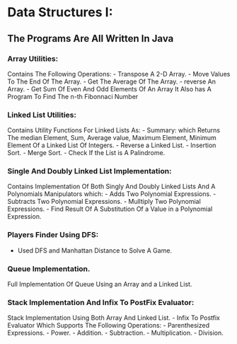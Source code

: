 # Data Structures I:
## The Programs Are All Written In Java
### Array Utilities:
  Contains The Following Operations:
    - Transpose A 2-D Array.
    - Move Values To The End Of The Array.
    - Get The Average Of The Array.
    - reverse An Array.
    - Get Sum Of Even And Odd Elements Of An Array
  It Also has A Program To Find The n-th Fibonnaci Number
### Linked List Utilities:
  Contains Utility Functions For Linked Lists As:
    - Summary: which Returns The median Element, Sum, Average value, Maximum Element, Minimum Element Of a Linked List Of Integers.
    - Reverse a Linked List.
    - Insertion Sort.
    - Merge Sort.
    - Check If the List is A Palindrome.
### Single And Doubly Linked List Implementation:
  Contains Implementation Of Both Singly And Doubly Linked Lists And A Polynomials Manipulators which:
    - Adds Two Polynomial Expressions.
    - Subtracts Two Polynomial Expressions.
    - Mulltiply Two Polynomial Expressions.
    - Find Result Of A Substitution Of a Value in a Polynomial Expression.
### Players Finder Using DFS:
  - Used DFS and Manhattan Distance to Solve A Game.
### Queue Implementation.
  Full Implementation Of Queue Using an Array and a Linked List.
### Stack Implementation And Infix To PostFix Evaluator:
  Stack Implementation Using Both Array And Linked List.
    - Infix To Postfix Evaluator Which Supports The Following Operations:
    - Parenthesized Expressions.
    - Power.
    - Addition.
    - Subtraction.
    - Multiplication.
    - Division.

